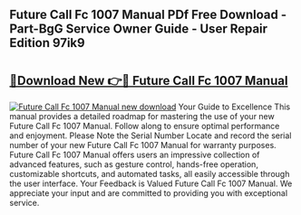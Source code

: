 ## Future Call Fc 1007 Manual PDf Free Download - Part-BgG Service Owner Guide - User Repair Edition 97ik9

# <h2><a href="http://bc24582.oget.top/?id=Future+Call+Fc+1007+Manual">🔗Download New 👉🔴 Future Call Fc 1007 Manual</a></h2>

[![Future Call Fc 1007 Manual new download](https://i.imgur.com/5g1atiW.png)](http://bc24582.oget.top/?id=Future+Call+Fc+1007+Manual)
Your Guide to Excellence This manual provides a detailed roadmap for mastering the use of your new Future Call Fc 1007 Manual. Follow along to ensure optimal performance and enjoyment. Please Note the Serial Number Locate and record the serial number of your new Future Call Fc 1007 Manual for warranty purposes. Future Call Fc 1007 Manual offers users an impressive collection of advanced features, such as gesture control, hands-free operation, customizable shortcuts, and automated tasks, all easily accessible through the user interface. Your Feedback is Valued Future Call Fc 1007 Manual. We appreciate your input and are committed to providing you with exceptional service.

